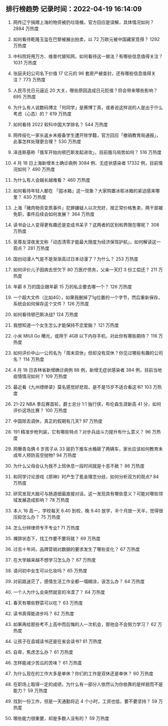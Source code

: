 
## 排行榜趋势 记录时间：2022-04-19 16:14:09
  
  1. 网传辽宁捐赠上海的物资被扔垃圾桶，官方回应是误解，具体情况如何？ 2884 万热度
    
  2. 如何看待乾隆玉玺在巴黎被展出拍卖，以 72 万欧元被中国藏家竞得？ 1292 万热度
    
  3. 中科院将用万方、维普代替知网，如何看待这一做法？有哪些信息值得关注？ 1031 万热度
    
  4. 张庭夫妇公司名下价值 17 亿元的 96 套房产被查封，还有哪些信息值得关注？ 773 万热度
    
  5. 人民币兑日元逼近 20 大关，哪些原因造成日元贬值？将会带来哪些影响？ 695 万热度
    
  6. 为什么有人说数码博主「何同学」是赛博丁真，或者说这样说的人是出于什么考虑（心态）的？ 619 万热度
    
  7. 如何看待 2022 软科中国大学排名？ 544 万热度
    
  8. 网传绥化一家长返乡未报备学生遭开除学籍，官方回应「撤销教育局通报」，此事怎样处理更合理？ 530 万热度
    
  9. 泽连斯基称「俄军开始向顿巴斯发起进攻」，目前俄乌局势如何？ 516 万热度
    
  10. 4 月 18 日上海新增本土确诊病例 3084 例、无症状感染者 17332 例，目前情况如何？ 490 万热度
    
  11. 为什么有人会越长越难看？ 460 万热度
    
  12. 如何看待年轻人都在 「囤冰箱」这一现象？大家购置冰柜冰箱的紧迫感来哪里？ 430 万热度
    
  13. 上海「猪肉物资变质事件」犯罪嫌疑人以次充好，按正常价格售卖，两干部被免职，事件后续会如何发展？ 364 万热度
    
  14. 读书会让人变得更有趣还是变成书呆子？这两者的区别和界限在哪呢？ 308 万热度
    
  15. 吴尊友深夜发文称「动态清零才能最大限度为经济保驾护航」，如何解读这一观点？ 281 万热度
    
  16. 国创动漫人气是不是渐渐高过日本动漫了？为什么？ 253 万热度
    
  17. 如何评价儿子因病去世欠下 80 万医疗债务，父亲一天打 3 份工偿还？ 211 万热度
    
  18. 年薪 8 万的国企跟年薪 15 万的私企要去哪一个？ 126 万热度
    
  19. 一个超大文件（比如4G），如果我删掉了1g位置的一个字节，然后重新保存，系统会如何保存这个文件？ 126 万热度
    
  20. 如何看待顿巴斯决战? 124 万热度
    
  21. 我想知道一个女生怎么才能保持不恋爱脑？ 121 万热度
    
  22. 小米 MIUI Go 曝光，或用于 4GB 以下内存手机，对此你有哪些期待？ 116 万热度
    
  23. 如何评价中山一公司名为「周末双休」但却没有双休？你见过哪些有趣的公司名？ 114 万热度
    
  24. 4 月 18 日吉林省新增确诊病例 88 例，新增无症状感染者 384 例，目前当地疫情情况如何？ 109 万热度
    
  25. 最近看《九州缥缈录》莫名感觉好悲观，是不是15岁不适合看这书? 103 万热度
    
  26. 21-22 NBA 季后赛首轮，爵士总分 1:1 独行侠，布伦森生涯新高 41 分，如何评价这场比赛？ 100 万热度
    
  27. 中国除去调休，真正的假期有几天? 97 万热度
    
  28. 191 精准步枪列装，它有哪些特点？对步兵战斗力提升有什么意义？ 96 万热度
    
  29. 网曝青岛俩 6 岁孩子从 33 层扔下推车水桶砸了两辆车，家长应该如何教育未成年人预防高空抛物? 94 万热度
    
  30. 为什么父母会认为我不上班休息一段时间就是十恶不赦？ 86 万热度
    
  31. 和同学讨论游戏《原神》时产生了氪金理念分歧，如何分析双方的观点? 84 万热度
    
  32. 研究发现大脑可与肠道细菌直接对话，这一发现具有哪些意义？可能对哪些领域发展造成影响？ 78 万热度
    
  33. 本人 16 高一，学校每天 6.40 到校，晚 9.40 放学，半个月放一天半，觉得很压抑怎么办？ 75 万热度
    
  34. 怎么分辨律师专不专业? 71 万热度
    
  35. 裸辞状态下，找工作要不要将就？ 69 万热度
    
  36. 过去十年间，品牌营销对数据的要求发生了哪些变化？ 67 万热度
    
  37. 在大学越来越不想学习怎么办？ 67 万热度
    
  38. 请问初中女生可以化妆吗？ 65 万热度
    
  39. 对前路迷茫了，感情生活工作全都一塌糊涂，该怎么办？ 64 万热度
    
  40. 一个人为什么会突然就变的冷漠了？ 64 万热度
    
  41. 春天有哪些野菜可以吃？ 63 万热度
    
  42. 读书真得能进步吗？ 62 万热度
    
  43. 如果再给那些考不上高中而后悔的人一次机会，那他会不会努力学习？ 62 万热度
    
  44. 让孩子在县城读书还是在省会读书? 61 万热度
    
  45. 自卑，焦虑怎么办？ 61 万热度
    
  46. 怎样能减少苦瓜的苦味？ 61 万热度
    
  47. 为什么现在的工作大多是单休？你们的工作是双休还是单休？ 60 万热度
    
  48. 在职场上取得一定的成绩，为什么有一部分人依然认为你依靠的是样貌而不是能力？ 59 万热度
    
  49. 找到一份工作，但是一天通勤将近 4 个小时，工资也低，要不要坚持？ 59 万热度
    
  50. 哪些能力很重要，却是多数人没有的？ 59 万热度
    